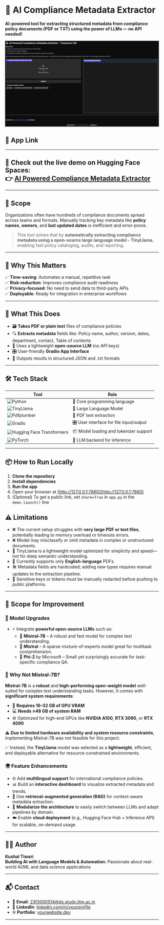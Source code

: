 
# 🏦 AI Compliance Metadata Extractor

**AI-powered tool for extracting structured metadata from compliance policy documents (PDF or TXT) using the power of LLMs — no API needed!**

![Demo Screenshot](/Demo.png)

## 🔗 App Link

---
🚀 Check out the live demo on **Hugging Face Spaces**:  
👉 [AI Powered Compliance Metadata Extractor](https://huggingface.co/spaces/kushh108/compliance-metadata-extractor)
---
---

## 📌 Scope

Organizations often have hundreds of compliance documents spread across teams and formats. Manually tracking key metadata like **policy names**, **owners**, and **last updated dates** is inefficient and error-prone.

> This tool solves that by **automatically extracting compliance metadata using a open-source large language model - TinyLlama**, enabling fast policy cataloging, audits, and reporting.

---
## 🎯 Why This Matters

✅ **Time-saving**: Automates a manual, repetitive task  
✅ **Risk-reduction**: Improves compliance audit readiness  
✅ **Privacy-focused**: No need to send data to third-party APIs  
✅ **Deployable**: Ready for integration in enterprise workflows  

---

## 🚀 What This Does

- 🗃️ **Takes PDF or plain text** files of compliance policies
- 🔍 **Extracts metadata** fields like: Policy name, author, version, dates, department, contact, Table of contents
- 🧠 Uses a lightweight **open-source LLM** (no API keys)
- 🎛️ User-friendly **Gradio App Interface**
- 📄 Outputs results in structured JSON and .txt formats

---


## 🛠 Tech Stack

| Tool | Role |
|------|------|
| ![Python](https://img.shields.io/badge/-Python-3776AB?style=flat&logo=python&logoColor=white) | 🐍 Core programming language |
| ![TinyLlama](https://smol.p1x.in/img/tinyllama.gif) | 🤖 Large Language Model |
| ![Pdfplumber](https://img.shields.io/badge/-pdfplumber-343541?style=flat&logo=adobe-acrobat-reader&logoColor=EC1C24) | 🧾 PDF text extraction |
| ![Gradio](https://img.shields.io/badge/-Gradio-FF4C4C?style=flat&logo=gradio&logoColor=white) | 🎛 User interface for file input/output |
| ![Hugging Face Transformers](https://img.shields.io/badge/-Transformers-FFD21F?style=flat&logo=huggingface&logoColor=black) | 📦 Model loading and tokenizer support |
| ![PyTorch](https://img.shields.io/badge/-PyTorch-EE4C2C?style=flat&logo=pytorch&logoColor=white) | 🧠 LLM backend for inference |


---
## 📦 How to Run Locally

1. **Clone the repository**
2. **Install dependencies**
3. **Run the app**
4. Open your browser at [http://127.0.0.1:7860](http://127.0.0.1:7860)
5. (Optional) To get a public link, set `share=True` in `app.py` in the `demo.launch()` line


## ⚠️ Limitations

- ❌ The current setup struggles with **very large PDF or text files**, potentially leading to memory overload or timeouts errors.
- ❌ Model may misclassify or omit metadata in complex or unstructured documents.
- 🧠 TinyLlama is a lightweight model optimized for simplicity and speed—not for deep semantic understanding.
- 📄 Currently supports only **English-language** PDFs.
- 🛠 Metadata fields are hardcoded; adding new types requires manual updates to the extraction pipeline.
- 🔐 Sensitive keys or tokens must be manually redacted before pushing to public platforms.

---

## 🚀 Scope for Improvement

### 🧠 Model Upgrades
- ⚡ Integrate **powerful open-source LLMs** such as:
  - 🔹 **Mistral-7B** – A robust and fast model for complex text understanding.
  - 🔹 **Mixtral** – A sparse mixture-of-experts model great for multitask comprehension.
  - 🔹 **Phi-2** by Microsoft – Small yet surprisingly accurate for task-specific compliance QA.

### 🚫 Why Not Mistral-7B?

**Mistral-7B** is a **robust** and **high-performing open-weight model** well-suited for complex text understanding tasks. However, it comes with **significant system requirements**:

- 🧠 **Requires 16–32 GB of GPU VRAM**  
- 💻 **Needs ≥48 GB of system RAM**  
- ⚙️ Optimized for high-end GPUs like **NVIDIA A100**, **RTX 3090**, or **RTX 4090**

⚠️ **Due to limited hardware availability and system resource constraints**, implementing Mistral-7B was not feasible for this project.

✅ Instead, the **TinyLlama** model was selected as a **lightweight**, efficient, and deployable alternative for resource-constrained environments.

### 🌍 Feature Enhancements
- 🌐 Add **multilingual support** for international compliance policies.
- 📊 Build an **interactive dashboard** to visualize extracted metadata and trends.
- 🤖 Use **retrieval-augmented generation (RAG)** for context-aware metadata extraction.
- 🔧 **Modularize the architecture** to easily switch between LLMs and adapt pipelines by domain.
- ☁️ Enable **cloud deployment** (e.g., Hugging Face Hub + Inference API) for scalable, on-demand usage.


---

## 👨‍💻 Author

**Kushal Tiwari**  
**Building AI with Language Models & Automation:** Passionate about real-world AI/ML and data science applications

---

## 📬 Contact

- 📧 **Email**: [23f3000514@ds.study.iitm.ac.in](mailto:23f3000514@ds.study.iitm.ac.in)
- 💼 **LinkedIn**: [linkedin.com/in/yourprofile](https://www.linkedin.com/in/yourprofile)
- 🌐 **Portfolio**: [yourwebsite.dev](https://yourwebsite.dev)

---


